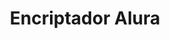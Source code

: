 ---
layout: "../../layouts/LayoutProyecto.astro"
title: "Encriptador Alura"
link: "https://gaburra-m.github.io/encriptador-alura/"
github: "https://github.com/gaburra-m/encriptador-alura"
image: "/portfolio/proyectos/encriptador.jpg"
techs: 
    - JavaScript
    - HTML
    - CSS
    - Figma
status: true
---